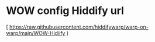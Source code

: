 # WOW config Hiddify url
[ https://raw.githubusercontent.com/hiddifywarp/warp-on-warp/main/WOW-Hidiify )
